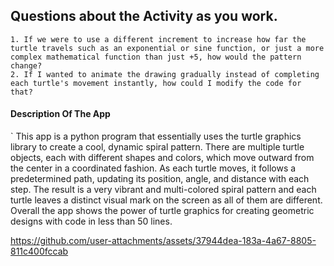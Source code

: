 
## Questions about the Activity as you work. 
```
1. If we were to use a different increment to increase how far the turtle travels such as an exponential or sine function, or just a more complex mathematical function than just +5, how would the pattern change?
2. If I wanted to animate the drawing gradually instead of completing each turtle's movement instantly, how could I modify the code for that?

```
#### Description Of The App 

` This app is a python program that essentially uses the turtle graphics library to create a cool, dynamic spiral pattern. There are multiple turtle objects, each with different shapes and colors, which move outward from the center in a coordinated fashion. As each turtle moves, it follows a predetermined path, updating its position, angle, and distance with each step. The result is a very vibrant and multi-colored spiral pattern and each turtle leaves a distinct visual mark on the screen as all of them are different. Overall the app shows the power of turtle graphics for creating geometric designs with code in less than 50 lines. 

https://github.com/user-attachments/assets/37944dea-183a-4a67-8805-811c400fccab

